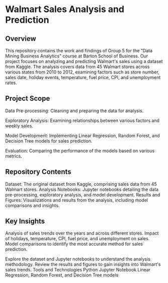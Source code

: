# **Walmart Sales Analysis and Prediction**

## **Overview**
This repository contains the work and findings of Group 5 for the "Data Mining Business Analytics" course at Barton School of Business. Our project focuses on analyzing and predicting Walmart's sales using a dataset from Kaggle. The analysis covers data from 45 Walmart stores across various states from 2010 to 2012, examining factors such as store number, sales date, holiday events, temperature, fuel price, CPI, and unemployment rates.

## **Project Scope**
Data Pre-processing: Cleaning and preparing the data for analysis.

Exploratory Analysis: Examining relationships between various factors and weekly sales.

Model Development: Implementing Linear Regression, Random Forest, and Decision Tree models for sales prediction.

Evaluation: Comparing the performance of the models based on various metrics.

## **Repository Contents**
Dataset: The original dataset from Kaggle, comprising sales data from 45 Walmart stores.
Analysis Notebooks: Jupyter notebooks detailing the data pre-processing, exploratory analysis, and model development.
Results and Figures: Visualizations and results from the analysis, including model comparisons and insights.

## **Key Insights**
Analysis of sales trends over the years and across different stores.
Impact of holidays, temperature, CPI, fuel price, and unemployment on sales.
Model comparisons to identify the most accurate method for sales prediction.

Explore the dataset and Jupyter notebooks to understand the analysis methodology.
Review the results and figures to gain insights into Walmart's sales trends.
Tools and Technologies
Python
Jupyter Notebook
Linear Regression, Random Forest, and Decision Tree models
